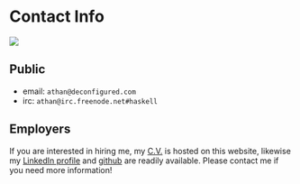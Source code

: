Contact Info
============

![](http://www.gravatar.com/avatar/1987d0ba73cb23a47a25dbfe0b36106e?s=200.png)

## Public

- email: `athan@deconfigured.com`
- irc: `athan@irc.freenode.net#haskell`

## Employers

If you are interested in hiring me, my [C.V.](/cv) is hosted on this website,
likewise my [LinkedIn profile](http://www.linkedin.com/pub/athan-clark/56/612/557)
and [github](https://github.com/athanclark)
are readily available. Please contact me if you need more information!
